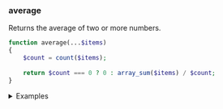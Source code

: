### average
Returns the average of two or more numbers.

```php
function average(...$items)
{
    $count = count($items);
    
    return $count === 0 ? 0 : array_sum($items) / $count;
}
```

<details>
<summary>Examples</summary>

```php
average(1, 2, 3); // 2
```

</details>
